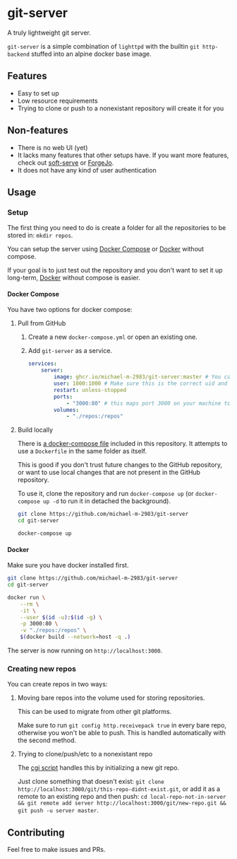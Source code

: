 # git-server

A truly lightweight git server.

`git-server` is a simple combination of `lighttpd` with the builtin `git http-backend` stuffed into an alpine docker base image.

## Features

- Easy to set up
- Low resource requirements
- Trying to clone or push to a nonexistant repository will create it for you

## Non-features

- There is no web UI (yet)
- It lacks many features that other setups have. If you want more features, check out [soft-serve](https://github.com/charmbracelet/soft-serve) or [ForgeJo](https://forgejo.org/).
- It does not have any kind of user authentication

## Usage

### Setup

The first thing you need to do is create a folder for all the repositories to be stored in: `mkdir repos`.

You can setup the server using [Docker Compose](#docker-compose) or [Docker](#docker) without compose.

If your goal is to just test out the repository and you don't want to set it up long-term, [Docker](#docker) without compose is easier.

#### Docker Compose

You have two options for docker compose:

1. Pull from GitHub

    1. Create a new `docker-compose.yml` or open an existing one.

    2. Add `git-server` as a service.

        ```yml
        services:
            server:
                image: ghcr.io/michael-m-2983/git-server:master # You can also use a different tag or commit hash
                user: 1000:1000 # Make sure this is the correct uid and gid of the user that owns './repos'
                restart: unless-stopped
                ports:
                    - "3000:80" # this maps port 3000 on your machine to port 80 of the container
                volumes:
                    - "./repos:/repos"
        ```

2. Build locally

    There is [a docker-compose file](./docker-compose.yml) included in this repository. It attempts to use a `Dockerfile` in the same folder as itself.

    This is good if you don't trust future changes to the GitHub repository, or want to use local changes that are not present in the GitHub repository.

    To use it, clone the repository and run `docker-compose up` (or `docker-compose up -d` to run it in detached the background).

    ```bash
    git clone https://github.com/michael-m-2983/git-server
    cd git-server
    
    docker-compose up
    ```

#### Docker 

Make sure you have docker installed first.

```bash
git clone https://github.com/michael-m-2983/git-server
cd git-server

docker run \
    --rm \
    -it \
    --user $(id -u):$(id -g) \
    -p 3000:80 \
    -v "./repos:/repos" \
    $(docker build --network=host -q .)
```

The server is now running on `http://localhost:3000`.

### Creating new repos

You can create repos in two ways:

1. Moving bare repos into the volume used for storing repositories.

    This can be used to migrate from other git platforms.

    Make sure to run `git config http.receivepack true` in every bare repo, otherwise you won't be able to push. This is handled automatically with the second method.

2. Trying to clone/push/etc to a nonexistant repo

    The [cgi script](./cgi.sh) handles this by initializing a new git repo.

    Just clone something that doesn't exist: `git clone http://localhost:3000/git/this-repo-didnt-exist.git`, or add it as a remote to an existing repo and then push: `cd local-repo-not-in-server && git remote add server http://localhost:3000/git/new-repo.git && git push -u server master`.

## Contributing

Feel free to make issues and PRs.